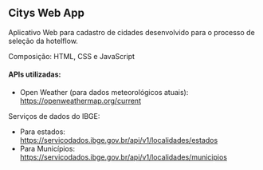 ## Citys Web App

Aplicativo Web para cadastro de cidades desenvolvido para o processo de seleção da hotelflow. 

Composição: HTML, CSS e JavaScript

#### APIs utilizadas: 

- Open Weather (para dados meteorológicos atuais): https://openweathermap.org/current

 Serviços de dados do IBGE: 
- Para estados: https://servicodados.ibge.gov.br/api/v1/localidades/estados
- Para Municípios: https://servicodados.ibge.gov.br/api/v1/localidades/municipios
